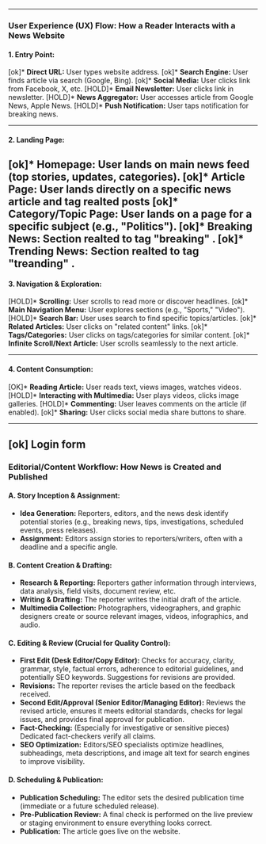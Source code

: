 
---

### User Experience (UX) Flow: How a Reader Interacts with a News Website

#### **1. Entry Point:**
[ok]* **Direct URL:** User types website address.
[ok]* **Search Engine:** User finds article via search (Google, Bing).
[ok]* **Social Media:** User clicks link from Facebook, X, etc.
[HOLD]* **Email Newsletter:** User clicks link in newsletter.
[HOLD]* **News Aggregator:** User accesses article from Google News, Apple News.
[HOLD]* **Push Notification:** User taps notification for breaking news.

---

#### **2. Landing Page:**
[ok]* **Homepage:** User lands on main news feed (top stories, updates, categories).
[ok]* **Article Page:** User lands directly on a specific news article and tag realted posts 
[ok]* **Category/Topic Page:** User lands on a page for a specific subject (e.g., "Politics").
[ok]* **Breaking News:** Section realted to tag "breaking" .
[ok]* **Trending News:** Section realted to tag "treanding" .
---

#### **3. Navigation & Exploration:**
[HOLD]* **Scrolling:** User scrolls to read more or discover headlines.
[ok]* **Main Navigation Menu:** User explores sections (e.g., "Sports," "Video").
[HOLD]* **Search Bar:** User uses search to find specific topics/articles.
[ok]* **Related Articles:** User clicks on "related content" links.
[ok]* **Tags/Categories:** User clicks on tags/categories for similar content.
[ok]* **Infinite Scroll/Next Article:** User scrolls seamlessly to the next article.

---

#### **4. Content Consumption:**
[OK]* **Reading Article:** User reads text, views images, watches videos.
[HOLD]* **Interacting with Multimedia:** User plays videos, clicks image galleries.
[HOLD]* **Commenting:** User leaves comments on the article (if enabled).
[ok]* **Sharing:** User clicks social media share buttons to share.


 
-----------
[ok] Login form
---

### Editorial/Content Workflow: How News is Created and Published

#### **A. Story Inception & Assignment:**
* **Idea Generation:** Reporters, editors, and the news desk identify potential stories (e.g., breaking news, tips, investigations, scheduled events, press releases).
* **Assignment:** Editors assign stories to reporters/writers, often with a deadline and a specific angle.

#### **B. Content Creation & Drafting:**
* **Research & Reporting:** Reporters gather information through interviews, data analysis, field visits, document review, etc.
* **Writing & Drafting:** The reporter writes the initial draft of the article.
* **Multimedia Collection:** Photographers, videographers, and graphic designers create or source relevant images, videos, infographics, and audio.

#### **C. Editing & Review (Crucial for Quality Control):**
* **First Edit (Desk Editor/Copy Editor):** Checks for accuracy, clarity, grammar, style, factual errors, adherence to editorial guidelines, and potentially SEO keywords. Suggestions for revisions are provided.
* **Revisions:** The reporter revises the article based on the feedback received.
* **Second Edit/Approval (Senior Editor/Managing Editor):** Reviews the revised article, ensures it meets editorial standards, checks for legal issues, and provides final approval for publication.
* **Fact-Checking:** (Especially for investigative or sensitive pieces) Dedicated fact-checkers verify all claims.
* **SEO Optimization:** Editors/SEO specialists optimize headlines, subheadings, meta descriptions, and image alt text for search engines to improve visibility.

#### **D. Scheduling & Publication:**
* **Publication Scheduling:** The editor sets the desired publication time (immediate or a future scheduled release).
* **Pre-Publication Review:** A final check is performed on the live preview or staging environment to ensure everything looks correct.
* **Publication:** The article goes live on the website.
